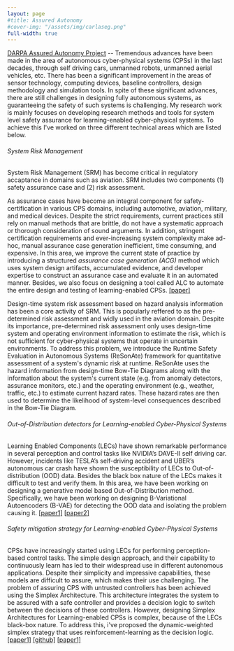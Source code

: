 ```yaml
---
layout: page
#title: Assured Autonomy
#cover-img: "/assets/img/carlaseg.png"
full-width: true
---
```


[DARPA Assured Autonomy Project](https://www.darpa.mil/program/assured-autonomy) -- Tremendous advances have been made in the area of autonomous cyber-physical systems (CPSs) in the last decades, through self driving cars, unmanned robots, unmanned aerial vehicles, etc. There has been a significant improvement in the areas of sensor technology, computing devices, baseline controllers, design methodology and simulation tools. In spite of these significant advances, there are still challenges in designing fully autonomous systems, as guaranteeing the safety of such systems is challenging. My research work is mainly focuses on developing research methods and tools for system level safety assurance for learning-enabled cyber-physical systems. To achieve this I've worked on three different technical areas which are listed below.   

###### System Risk Management
System Risk Management (SRM) has become critical in regulatory accaptance in domains such as aviation. SRM includes two components (1) safety assurance case and (2) risk assessment.

 As assurance cases have become an integral component for safety-certification in various CPS domains, including automotive, aviation, military, and medical devices. Despite the strict requirements, current practices still rely on manual methods that are brittle, do not have a systematic approach or thorough consideration of sound arguments. In addition, stringent certification requirements and ever-increasing system complexity make ad-hoc, manual assurance case generation inefficient, time consuming, and expensive. In this area, we improve the current state of practice by introducing a structured *assurance case generation (ACG)* method which uses system design artifacts, accumulated evidence, and developer expertise to construct an assurance case and evaluate it in an automated manner. Besides, we also focus on designing a tool called ALC to automate the entire design and testing of learning-enabled CPSs. [[paper]](https://arxiv.org/pdf/2003.05388.pdf)
 
Design-time system risk assessment based on hazard analysis information has been a core activity of SRM. This is popularly reffered to as the pre-determined risk assessment and widly used in the aviation domain. Despite its importance, pre-determined risk assessment only uses design-time system and operating environment information to estimate the risk, which is not sufficient for cyber-physical systems that operate in uncertain environments. To address this problem, we introduce the Runtime Safety Evaluation in Autonomous Systems (ReSonAte) framework for quantitative assessment of a system's dynamic risk at runtime. ReSonAte uses the hazard information from design-time Bow-Tie Diagrams along with the information about the system's current state (e.g. from anomaly detectors, assurance monitors, etc.) and the operating environment (e.g., weather, traffic, etc.) to estimate current hazard rates. These hazard rates are then used to determine the likelihood of system-level consequences described in the Bow-Tie Diagram. 

###### Out-of-Distribution detectors for Learning-enabled Cyber-Physical Systems
Learning Enabled Components (LECs) have shown remarkable performance in several perception and control tasks like NVIDIA’s DAVE-II self driving car. However, incidents like TESLA’s self-driving accident and UBER’s autonomous car crash have shown the susceptibility of LECs to Out-of-distribution (OOD) data. Besides the black box nature of the LECs makes it difficult to test and verify them. In this area, we have been working on designing a generative model based Out-of-Distribution method. Specifically, we have been working on designing B-Variational Autoencoders (B-VAE) for detecting the OOD data and isolating the problem causing it. [[paper1]](https://arxiv.org/pdf/2003.08740.pdf) [[paper2]](https://ieeexplore.ieee.org/document/9244027)


###### Safety mitigation strategy for Learning-enabled Cyber-Physical Systems
CPSs have increasingly started using LECs for performing perception-based control tasks. The simple design approach, and their capability to continuously learn has led to their widespread use in different autonomous applications. Despite their simplicity and impressive capabilities, these models are difficult to assure, which makes their use challenging. The problem of assuring CPS with untrusted controllers has been achieved using the Simplex Architecture. This architecture integrates the system to be assured with a safe controller and provides a decision logic to switch between the decisions of these controllers. However, designing Simplex Architectures for Learning-enabled CPSs is complex, because of the LECs black-box nature. To address this, i've proposed the dynamic-weighted simplex strategy that uses reinforcement-learning as the decision logic. [[paper1]](https://ieeexplore.ieee.org/stamp/stamp.jsp?arnumber=8759270&casa_token=sY0FaPfy_jAAAAAA:UkwiJv9Z2ngJAzMy67_g5Ud64AQmhyWKMcnF65XudWqom5PdqKIM8AyZ4v89e-O2-hXijTM&tag=1) [[github]](https://github.com/scope-lab-vu/deep-nn-car) [[paper1]](https://www.sciencedirect.com/science/article/pii/S1383762120300540?casa_token=9jbLN0Eoi3QAAAAA:cBu7fJSS-BDZiiuKn8dnOxkCfcQDqmROKQ4l4C32_sYjSqlHop5YzMd2euF0cTYIqRCVEuM)


